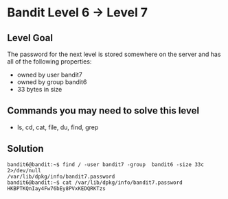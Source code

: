 # Bandit Level 6 → Level 7
## Level Goal
The password for the next level is stored somewhere on the server and has all of the following properties:

- owned by user bandit7
- owned by group bandit6
- 33 bytes in size

## Commands you may need to solve this level
- ls, cd, cat, file, du, find, grep

## Solution 
```
bandit6@bandit:~$ find / -user bandit7 -group  bandit6 -size 33c 2>/dev/null
/var/lib/dpkg/info/bandit7.password
bandit6@bandit:~$ cat /var/lib/dpkg/info/bandit7.password
HKBPTKQnIay4Fw76bEy8PVxKEDQRKTzs
```
